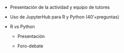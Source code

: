 
- Presentación de la actividad y equipo de tutores

- Uso de JupyterHub para R y Python (40’+preguntas)

- R vs Python

  - Presentación

  - Foro-debate

